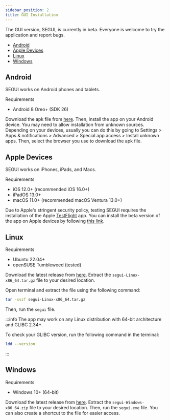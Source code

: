 ```yaml
---
sidebar_position: 2
title: GUI Installation
---
```


The GUI version, SEGUI, is currently in beta. Everyone is welcome to try the application and report bugs.

- [Android](#android)
- [Apple Devices](#apple-devices)
- [Linux](#linux)
- [Windows](#windows)

## Android

SEGUI works on Android phones and tablets.

Requirements

- Android 8 Oreo+ (SDK 26)

Download the apk file from [here](https://github.com/hhandika/segui/releases). Then, install the app on your Android device. You may need to allow installation from unknown sources. Depending on your devices, usually you can do this by going to Settings > Apps & notifications > Advanced > Special app access > Install unknown apps. Then, select the browser you use to download the apk file.

## Apple Devices

SEGUI works on iPhones, iPads, and Macs.

Requirements

- iOS 12.0+ (recommended iOS 16.0+)
- iPadOS 13.0+
- macOS 11.0+ (recommended macOS Ventura 13.0+)

Due to Apple's stringent security policy, testing SEGUI requires the installation of the Apple [TestFlight](https://developer.apple.com/testflight/) app. You can install the beta version of the app on Apple devices by following [this link](https://testflight.apple.com/join/LSJD5D0i).

## Linux

Requirements

- Ubuntu 22.04+
- openSUSE Tumbleweed (tested)

Download the latest release from [here](https://github.com/hhandika/segui/releases). Extract the `segui-Linux-x86_64.tar.gz` file to your desired location.

Open terminal and extract the file using the following command:

```bash
tar -xvzf segui-Linux-x86_64.tar.gz
```

Then, run the `segui` file.

:::info
The app may work on any Linux distribution with 64-bit architecture and GLIBC 2.34+.

To check your GLIBC version, run the following command in the terminal:

```bash
ldd --version
```

:::

## Windows

Requirements

- Windows 10+ (64-bit)

Download the latest release from [here](https://github.com/hhandika/segui/releases). Extract the `segui-Windows-x86_64.zip` file to your desired location. Then, run the `segui.exe` file. You can also create a shortcut to the file for easier access.
